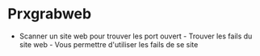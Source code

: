 # Prxgrabweb
- Scanner un site web pour trouver les port ouvert - Trouver les fails du site web - Vous permettre d'utiliser les fails de se site
